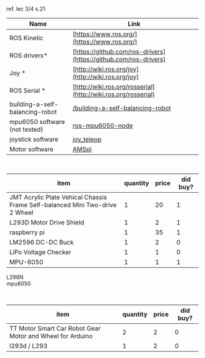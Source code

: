 ref. lec 3/4 s.21
<br>

| Name | Link |
|---------------------------------|----------------------------------------------------------------------------|
|ROS Kinetic |[https://www.ros.org/](https://www.ros.org/)|
|ROS drivers* |[https://github.com/ros-drivers](https://github.com/ros-drivers)|
|Joy        * |[http://wiki.ros.org/joy](http://wiki.ros.org/joy)|
|ROS Serial * |[http://wiki.ros.org/rosserial](http://wiki.ros.org/rosserial)|
|building-a-self-balancing-robot |[/building-a-self-balancing-robot](https://ferrolho.github.io/blog/2018-04-22/building-a-self-balancing-robot) |
|mpu6050 software (not tested) |[ros-mpu6050-node](https://github.com/matpalm/ros-mpu6050-node) |
|joystick software |[joy_teleop](https://github.com/fsuarez6/labrob/blob/ca1a47f37ed0bdbfef74b4cc7a8963e4a921c143/labrob_control/scripts/joy_teleop.py) |
|Motor software |[AMSpi](https://github.com/lipoja/AMSpi) |


<br>

| item | quantity | price | did buy? |
|----------------|----------------|-----------------------|-----------------------|
| JMT Acrylic Plate Vehical Chassis Frame Self-balanced Mini Two-drive 2 Wheel | 1| 20 | 1 |
|L293D Motor Drive Shield  | 1| 2 | 1 |0
|raspberry pi  | 1| 35 | 1 |
|LM2596 DC-DC Buck  | 1| 2 | 0 |
|LiPo Voltage Checker  | 1| 1 | 0 |
|MPU-6050  | 1| 1 | 1 |



L298N       
mpu6050


<br>

| item | quantity | price | did buy? |
|----------------|----------------|-----------------------|-----------------------|
|TT Motor Smart Car Robot Gear Motor and Wheel for Arduino | 2| 2 | 0 |
|l293d / L293  | 1| 2 | 0 |
